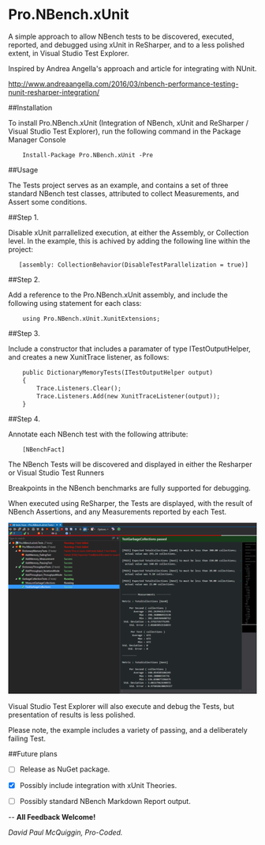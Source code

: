 # Pro.NBench.xUnit

A simple approach to allow NBench tests to be discovered, executed, reported, and debugged using xUnit in ReSharper, and to a less polished extent, in Visual Studio Test Explorer.

Inspired by Andrea Angella's approach and article for integrating with NUnit.

http://www.andreaangella.com/2016/03/nbench-performance-testing-nunit-resharper-integration/

##Installation

To install Pro.NBench.xUnit (Integration of NBench, xUnit and ReSharper / Visual Studio Test Explorer), run the following command in the Package Manager Console

        Install-Package Pro.NBench.xUnit -Pre

##Usage

The Tests project serves as an example, and contains a set of three standard NBench test classes, attributed to collect Measurements, and Assert some conditions.

##Step 1.

Disable xUnit parrallelized execution, at either the Assembly, or Collection level. In the example, this is achived by adding the following line within the project:

       [assembly: CollectionBehavior(DisableTestParallelization = true)]

##Step 2.

Add a reference to the Pro.NBench.xUnit assembly, and include the following using statement for each class:

        using Pro.NBench.xUnit.XunitExtensions;

##Step 3. 

Include a constructor that includes a paramater of type ITestOutputHelper, and creates a new XunitTrace listener, as follows:

        public DictionaryMemoryTests(ITestOutputHelper output)
        {
            Trace.Listeners.Clear();
            Trace.Listeners.Add(new XunitTraceListener(output));
        }

##Step 4.

Annotate each NBench test with the following attribute:

        [NBenchFact]



The NBench Tests will be discovered and displayed in either the Resharper or Visual Studio Test Runners

Breakpoints in the NBench benchmarks are fully supported for debugging.

When executed using ReSharper, the Tests are displayed, with the result of NBench Assertions, and any Measurements reported by each Test.

![ResharperResults](ResharperResults.PNG)

Visual Studio Test Explorer will also execute and debug the Tests, but presentation of results is less polished.

Please note, the example includes a variety of passing, and a deliberately failing Test.

##Future plans

- [ ]  Release as NuGet package.

- [x] Possibly include integration with xUnit Theories.

- [ ]  Possibly standard NBench Markdown Report output.


--
**All Feedback Welcome!**

*David Paul McQuiggin, Pro-Coded.*

